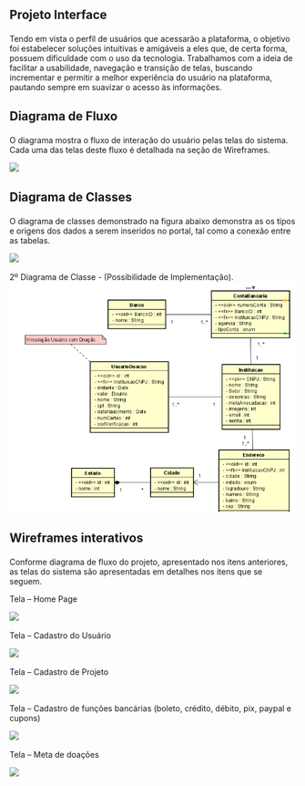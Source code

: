 ## Projeto Interface</p>
Tendo em vista o perfil de usuários que acessarão a plataforma, o objetivo foi estabelecer soluções intuitivas e amigáveis a eles que, de certa forma, possuem dificuldade com o uso da tecnologia. Trabalhamos com a ideia de facilitar a usabilidade, navegação e transição de telas, buscando incrementar e permitir a melhor experiência do usuário na plataforma, pautando sempre em suavizar o acesso às informações.</p>

## Diagrama de Fluxo</p>
O diagrama mostra o fluxo de interação do usuário pelas telas do sistema. Cada uma das telas deste fluxo é detalhada na seção de Wireframes.

<img src =https://github.com/ICEI-PUC-Minas-PMV-ADS/pmv-ads-2021-2-e1-proj-web-t5-g5-sistemas_doacoes/blob/main/img/diagrama%20de%20fluxo.PNG></p>

## Diagrama de Classes </p>

O diagrama de classes demonstrado na figura abaixo demonstra as os tipos e origens dos dados a serem inseridos no portal, tal como a conexão entre as tabelas.

<img src =https://github.com/ICEI-PUC-Minas-PMV-ADS/pmv-ads-2021-2-e1-proj-web-t5-g5-sistemas_doacoes/blob/main/img/diagrama%20de%20classe.PNG></p>
2º Diagrama de Classe - (Possibilidade de Implementação).
<img src =https://github.com/ICEI-PUC-Minas-PMV-ADS/pmv-ads-2021-2-e2-proj-int-t3-gestaodoacoes/blob/main/docs/img/Diagrama_de_Classe2.PNG></p>

## Wireframes interativos</p>

Conforme diagrama de fluxo do projeto, apresentado nos itens anteriores, as telas do sistema são apresentadas em detalhes nos itens que se seguem.

Tela – Home Page

<img src =https://github.com/ICEI-PUC-Minas-PMV-ADS/pmv-ads-2021-2-e1-proj-web-t5-g5-sistemas_doacoes/blob/main/img/wiframe%20-%20home%20page.PNG></p>

Tela – Cadastro do Usuário

<img src =https://github.com/ICEI-PUC-Minas-PMV-ADS/pmv-ads-2021-2-e1-proj-web-t5-g5-sistemas_doacoes/blob/main/img/wireframe%20-%20cadastro%20do%20usu%C3%A1rio.PNG></p>

Tela – Cadastro de Projeto

<img src =https://github.com/ICEI-PUC-Minas-PMV-ADS/pmv-ads-2021-2-e1-proj-web-t5-g5-sistemas_doacoes/blob/main/img/Wireframe%20-%20cadastro%20de%20projeto.PNG></p>

Tela – Cadastro de funções bancárias (boleto, crédito, débito, pix, paypal e cupons)

<img src =https://github.com/ICEI-PUC-Minas-PMV-ADS/pmv-ads-2021-2-e1-proj-web-t5-g5-sistemas_doacoes/blob/main/img/wireframe%20-%20cadastro%20banc%C3%A1rio.PNG></p>

Tela – Meta de doações

<img src =https://github.com/ICEI-PUC-Minas-PMV-ADS/pmv-ads-2021-2-e1-proj-web-t5-g5-sistemas_doacoes/blob/main/img/wireframe%20-%20meta%20doa%C3%A7%C3%A3o.PNG></p>
